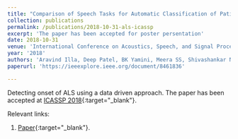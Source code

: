 ```yaml
---
title: "Comparison of Speech Tasks for Automatic Classification of Patients with Amyotrophic Lateral Sclerosis and Healthy Subjects"
collection: publications
permalink: /publications/2018-10-31-als-icassp
excerpt: 'The paper has been accepted for poster persentation'
date: 2018-10-31
venue: 'International Conference on Acoustics, Speech, and Signal Processing (ICASSP)'
year: '2018'
authors: 'Aravind Illa, Deep Patel, BK Yamini, Meera SS, Shivashankar N, Preethish-Kumar Veeramani, Seena Vengalil, Kiran Polavarapu, Saraswati Nashi, Atchayaram Nalini, Prasanta Kumar Ghosh'
paperurl: 'https://ieeexplore.ieee.org/document/8461836'

---
```


<!-- bib: 'https://dl.acm.org/downformats.cfm?id=3291005&parent_id=3289600&expformat=bibtex' -->
<!-- code: 'https://github.com/RaghavSomani/CMTRF' -->
Detecting onset of ALS using a data driven approach. The paper has been accepted at [ICASSP 2018](https://ieeexplore.ieee.org/document/8461836){:target="_blank"}.

Relevant links:
1. [Paper](https://ieeexplore.ieee.org/document/8461836){:target="_blank"}.
<!-- 2. [Poster](https://dbp1994.github.io/publications/files/ICASSP_ALS_2018_poster.pdf){:target="_blank"}. -->

<!--
<iframe width="560" height="315" src="https://www.youtube.com/embed/KyHUan_7YnQ" frameborder="0" allow="accelerometer; autoplay; encrypted-media; gyroscope; picture-in-picture" allowfullscreen></iframe>
<figcaption>Oral presentation at WSDM'19</figcaption> -->
